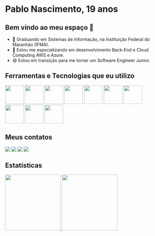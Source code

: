 # Pablo Nascimento, 19 anos
## Bem vindo ao meu espaço 👋

- 🔭 Graduando em Sistemas de Informação, na Instituição Federal do Maranhão (IFMA).
- 🌱 Estou me especializando em desenvolvimento Back-End e Cloud Computing AWS e Azure.
- 😄 Estou em transição para me tornar um Software Engineer Junior.

## Ferramentas e Tecnologias que eu utilizo
<link rel="stylesheet" type='text/css' href="https://cdn.jsdelivr.net/gh/devicons/devicon@latest/devicon.min.css" />


  <img src="https://cdn.jsdelivr.net/gh/devicons/devicon@latest/icons/bootstrap/bootstrap-original.svg" width="60" height="60"/>  <img src="https://cdn.jsdelivr.net/gh/devicons/devicon@latest/icons/canva/canva-original.svg" width="60" height="60"/>  <img src="https://cdn.jsdelivr.net/gh/devicons/devicon@latest/icons/css3/css3-plain-wordmark.svg"   width="60" height="60"/>  <img src="https://cdn.jsdelivr.net/gh/devicons/devicon@latest/icons/gimp/gimp-original.svg"  width="60" height="60"/>  <img src="https://cdn.jsdelivr.net/gh/devicons/devicon@latest/icons/git/git-original.svg"  width="60" height="60"/>  <img src="https://cdn.jsdelivr.net/gh/devicons/devicon@latest/icons/github/github-original.svg"  width="60" height="60"/> <img src="https://cdn.jsdelivr.net/gh/devicons/devicon@latest/icons/handlebars/handlebars-original-wordmark.svg" style="color: white;" width="60" height="60"/> <img src="https://cdn.jsdelivr.net/gh/devicons/devicon@latest/icons/javascript/javascript-plain.svg"  width="60" height="60"/> <img src="https://cdn.jsdelivr.net/gh/devicons/devicon@latest/icons/nodejs/nodejs-plain-wordmark.svg" width="60" height="60"/> <img src="https://cdn.jsdelivr.net/gh/devicons/devicon@latest/icons/c/c-original.svg" width="60" height="60"/>
          
          


## Meus contatos
<div>
  <a href="linkedin.com/in/pablo-nascimento055" target="_blank"><img loading="lazy" src="https://img.shields.io/badge/-LinkedIn-%230077B5?style=for-the-badge&logo=linkedin&logoColor=white" target="_blank"></a>   
<a href="https://www.youtube.com/@pabloricardo6788" target="_blank"><img loading="lazy" src="https://img.shields.io/badge/YouTube-FF0000?style=for-the-badge&logo=youtube&logoColor=white" target="_blank"></a>
<a href="https://www.instagram.com/pablo.ricardo7" target="_blank"><img loading="lazy" src="https://img.shields.io/badge/-Instagram-%23E4405F?style=for-the-badge&logo=instagram&logoColor=white" target="_blank"></a>
<a href = "mailto: pabloricardo055@gmail.com" target="_blank"><img loading="lazy" src="https://img.shields.io/badge/Gmail-D14836?style=for-the-badge&logo=gmail&logoColor=white" target="_blank"></a>

</div>

## Estatísticas
<div>
<a href="https://github.com/pablo891">
<img loading="lazy" height="180em" src="https://github-readme-stats.vercel.app/api/top-langs/?username=pablo891&layout=compact&langs_count=7&theme=dracula"/>
<img loading="lazy" height="180em" src="https://github-readme-stats.vercel.app/api?username=pablo891&show_icons=true&theme=dracula&include_all_commits=true&count_private=true"/>
</div>
<!--
**pablo891/pablo891** is a ✨ _special_ ✨ repository because its `README.md` (this file) appears on your GitHub profile.

